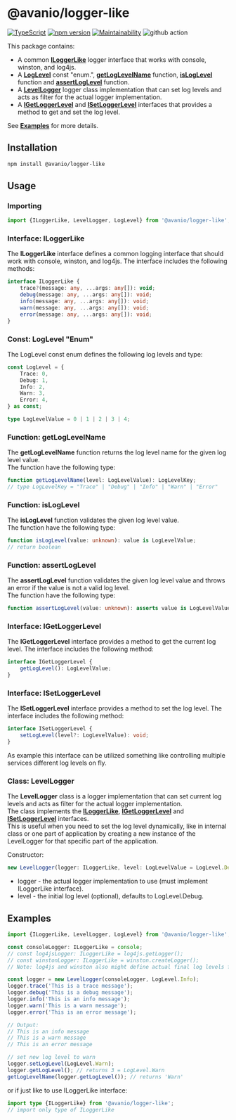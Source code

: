 # @avanio/logger-like

[![TypeScript](https://badges.frapsoft.com/typescript/code/typescript.svg?v=101)](https://github.com/ellerbrock/typescript-badges/)
[![npm version](https://badge.fury.io/js/@avanio%2Flogger-like.svg)](https://badge.fury.io/js/@avanio%2Flogger-like)
[![Maintainability](https://api.codeclimate.com/v1/badges/879b79714b63f852a07d/maintainability)](https://codeclimate.com/github/mharj/logger-like/maintainability)
![github action](https://github.com/mharj/logger-like/actions/workflows/main.yml/badge.svg?branch=main)

This package contains:

- A common [**ILoggerLike**](#interface-iloggerlike) logger interface that works with console, winston, and log4js.
- A [**LogLevel**](#const-loglevel-enum) const "enum.", [**getLogLevelName**](#function-getloglevelname) function, [**isLogLevel**](#function-isloglevel) function and [**assertLogLevel**](#function-assertloglevel) function.
- A [**LevelLogger**](#class-levellogger) logger class implementation that can set log levels and acts as filter for the actual logger implementation.
- A [**IGetLoggerLevel**](#interface-igetloggerlevel) and [**ISetLoggerLevel**](#interface-isetloggerlevel) interfaces that provides a method to get and set the log level.

See [**Examples**](#examples) for more details.

## Installation

```bash
npm install @avanio/logger-like
```

## Usage

### Importing

```typescript
import {ILoggerLike, LevelLogger, LogLevel} from '@avanio/logger-like';
```

### Interface: **ILoggerLike**

The **ILoggerLike** interface defines a common logging interface that should work with console, winston, and log4js. The interface includes the following methods:

```typescript
interface ILoggerLike {
	trace?(message: any, ...args: any[]): void;
	debug(message: any, ...args: any[]): void;
	info(message: any, ...args: any[]): void;
	warn(message: any, ...args: any[]): void;
	error(message: any, ...args: any[]): void;
}
```

### Const: **LogLevel** "Enum"

The LogLevel const enum defines the following log levels and type:

```typescript
const LogLevel = {
	Trace: 0,
	Debug: 1,
	Info: 2,
	Warn: 3,
	Error: 4,
} as const;

type LogLevelValue = 0 | 1 | 2 | 3 | 4;
```

### Function: **getLogLevelName**

The **getLogLevelName** function returns the log level name for the given log level value.<br/>
The function have the following type:

```typescript
function getLogLevelName(level: LogLevelValue): LogLevelKey;
// type LogLevelKey = "Trace" | "Debug" | "Info" | "Warn" | "Error"
```

### Function: **isLogLevel**

The **isLogLevel** function validates the given log level value.<br/>
The function have the following type:

```typescript
function isLogLevel(value: unknown): value is LogLevelValue;
// return boolean
```

### Function: **assertLogLevel**

The **assertLogLevel** function validates the given log level value and throws an error if the value is not a valid log level.<br/>
The function have the following type:

```typescript
function assertLogLevel(value: unknown): asserts value is LogLevelValue;
```

### Interface: **IGetLoggerLevel**

The **IGetLoggerLevel** interface provides a method to get the current log level. The interface includes the following method:

```typescript
interface IGetLoggerLevel {
	getLogLevel(): LogLevelValue;
}
```

### Interface: **ISetLoggerLevel**

The **ISetLoggerLevel** interface provides a method to set the log level. The interface includes the following method:

```typescript
interface ISetLoggerLevel {
	setLogLevel(level?: LogLevelValue): void;
}
```

As example this interface can be utilized something like controlling multiple services different log levels on fly.

### Class: **LevelLogger**

The **LevelLogger** class is a logger implementation that can set current log levels and acts as filter for the actual logger implementation.<br/>
The class implements the [**ILoggerLike**](#interface-iloggerlike), [**IGetLoggerLevel**](#interface-igetloggerlevel) and [**ISetLoggerLevel**](#interface-isetloggerlevel) interfaces.<br/>
This is useful when you need to set the log level dynamically, like in internal class or one part of application by creating a new instance of the LevelLogger for that specific part of the application.

Constructor:

```typescript
new LevelLogger(logger: ILoggerLike, level: LogLevelValue = LogLevel.Debug);
```

- logger - the actual logger implementation to use (must implement ILoggerLike interface).
- level - the initial log level (optional), defaults to LogLevel.Debug.

## Examples

```typescript
import {ILoggerLike, LevelLogger, LogLevel} from '@avanio/logger-like';

const consoleLogger: ILoggerLike = console;
// const log4jsLogger: ILoggerLike = log4js.getLogger();
// const winstonLogger: ILoggerLike = winston.createLogger();
// Note: log4js and winston also might define actual final log levels for output.

const logger = new LevelLogger(consoleLogger, LogLevel.Info);
logger.trace('This is a trace message');
logger.debug('This is a debug message');
logger.info('This is an info message');
logger.warn('This is a warn message');
logger.error('This is an error message');

// Output:
// This is an info message
// This is a warn message
// This is an error message

// set new log level to warn
logger.setLogLevel(LogLevel.Warn);
logger.getLogLevel(); // returns 3 = LogLevel.Warn
getLogLevelName(logger.getLogLevel()); // returns 'Warn'
```

or if just like to use ILoggerLike interface:

```typescript
import type {ILoggerLike} from '@avanio/logger-like';
// import only type of ILoggerLike
```
